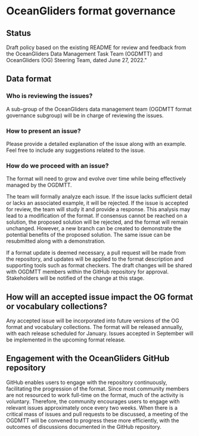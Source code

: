 # OceanGliders format governance

## Status
Draft policy based on the existing README for review and feedback from the OceanGliders Data Management Task Team (OGDMTT) and OceanGliders (OG) Steering Team, dated June 27, 2022."

## Data format

### Who is reviewing the issues?
A sub-group of the OceanGliders data management team (OGDMTT format governance subgroup) will be in charge of reviewing the issues.

### How to present an issue?
Please provide a detailed explanation of the issue along with an example. Feel free to include any suggestions related to the issue.

### How do we proceed with an issue?
The format will need to grow and evolve over time while being effectively managed by the OGDMTT.

The team will formally analyze each issue. If the issue lacks sufficient detail or lacks an associated example, it will be rejected. If the issue is accepted for review, the team will study it and provide a response. This analysis may lead to a modification of the format. If consensus cannot be reached on a solution, the proposed solution will be rejected, and the format will remain unchanged. However, a new branch can be created to demonstrate the potential benefits of the proposed solution. The same issue can be resubmitted along with a demonstration.

If a format update is deemed necessary, a pull request will be made from the repository, and updates will be applied to the format description and supporting tools such as format checkers. The draft changes will be shared with OGDMTT members within the GitHub repository for approval. Stakeholders will be notified of the change at this stage.

## How will an accepted issue impact the OG format or vocabulary collections?
Any accepted issue will be incorporated into future versions of the OG format and vocabulary collections. The format will be released annually, with each release scheduled for January. Issues accepted in September will be implemented in the upcoming format release.

## Engagement with the OceanGliders GitHub repository
GitHub enables users to engage with the repository continuously, facilitating the progression of the format. Since most community members are not resourced to work full-time on the format, much of the activity is voluntary. Therefore, the community encourages users to engage with relevant issues approximately once every two weeks. When there is a critical mass of issues and pull requests to be discussed, a meeting of the OGDMTT will be convened to progress these more efficiently, with the outcomes of discussions documented in the GitHub repository.

